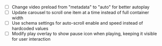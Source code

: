 - [ ] Change video preload from "metadata" to "auto" for better autoplay
- [ ] Update carousel to scroll one item at a time instead of full container width
- [ ] Use schema settings for auto-scroll enable and speed instead of hardcoded values
- [ ] Modify play overlay to show pause icon when playing, keeping it visible for user interaction

